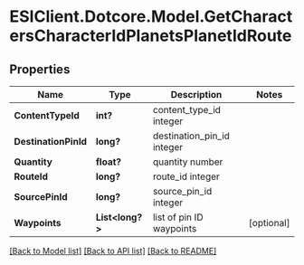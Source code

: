 # ESIClient.Dotcore.Model.GetCharactersCharacterIdPlanetsPlanetIdRoute
## Properties

Name | Type | Description | Notes
------------ | ------------- | ------------- | -------------
**ContentTypeId** | **int?** | content_type_id integer | 
**DestinationPinId** | **long?** | destination_pin_id integer | 
**Quantity** | **float?** | quantity number | 
**RouteId** | **long?** | route_id integer | 
**SourcePinId** | **long?** | source_pin_id integer | 
**Waypoints** | **List&lt;long?&gt;** | list of pin ID waypoints | [optional] 

[[Back to Model list]](../README.md#documentation-for-models) [[Back to API list]](../README.md#documentation-for-api-endpoints) [[Back to README]](../README.md)


